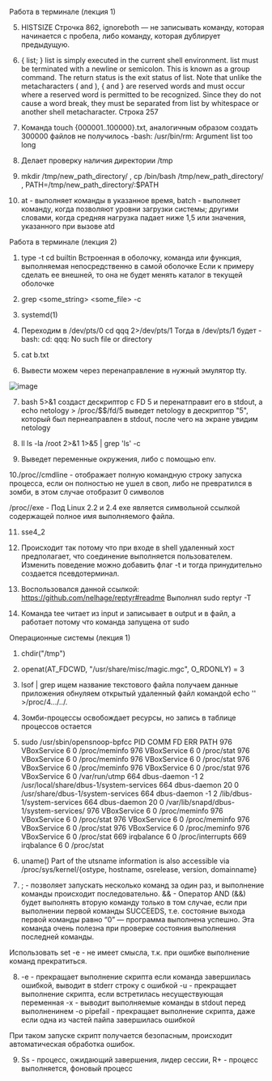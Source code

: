 Работа в терминале (лекция 1)

5. HISTSIZE Строчка 862, ignoreboth — не записывать команду, которая начинается с пробела, либо команду, которая дублирует предыдущую.

6. { list; }
              list is simply executed in the current shell environment.  list must be terminated with  a  newline  or
              semicolon.  This is known as a group command.  The return status is the exit status of list.  Note that
              unlike the metacharacters ( and ), { and } are reserved words and must occur where a reserved  word  is
              permitted  to be recognized.  Since they do not cause a word break, they must be separated from list by
              whitespace or another shell metacharacter.
 Строка 257
 
7. Команда touch {000001..100000}.txt, аналогичным образом создать 300000 файлов не получилось -bash: /usr/bin/rm: Argument list too long

8. Делает проверку наличия директории /tmp

9. mkdir /tmp/new_path_directory/ , cp /bin/bash /tmp/new_path_directory/ , PATH=/tmp/new_path_directory/:$PATH

10. at - выполняет команды в указанное время, batch - выполняет команду, когда позволяют уровни загрузки системы; другими словами, когда средняя нагрузка падает ниже 1,5  или значения, указанного при вызове atd

Работа в терминале (лекция 2)

1. type -t cd
builtin Встроенная в оболочку, команда или функция, выполняемая непосредственно в самой оболочке
Если к примеру сделать ее внешней, то она не будет менять каталог в текущей оболочке

2. grep <some_string> <some_file> -c

3. systemd(1)

4. Переходим в /dev/pts/0
cd qqq 2>/dev/pts/1
Тогда в /dev/pts/1 будет
-bash: cd: qqq: No such file or directory

5. cat <a >b.txt

6. Вывести можем через перенаправление в нужный эмулятор tty.

![image](https://user-images.githubusercontent.com/127683348/229319750-9b99aba4-042a-41e8-a834-5ae6b213f446.png)


7. bash 5>&1 создаст дескриптор c FD 5 и перенатправит его в stdout, а echo netology > /proc/$$/fd/5 выведет netology в дескриптор "5", который был пернеаправлен в stdout, после чего на экране увидим netology

8. ll ls -la /root 2>&1 1>&5 | grep 'ls' -c

9. Выведет переменные окружения, либо с помощью env.

10./proc/<PID>/cmdline - отображает полную командную строку запуска процесса, если он полностью не ушел в своп, либо не превратился в зомби, в этом случае отобразит 0 символов

/proc/<PID>/exe - Под Linux 2.2 и 2.4 exe является символьной ссылкой содержащей полное имя выполняемого файла.

11. sse4_2
  
12. Происходит так потому что при входе в shell удаленный хост предполагает, что соединение выполняется пользователем. Изменить поведение можно добавить флаг -t и тогда принудительно создается псевдотерминал.

13. Воспользовался данной ссылкой: https://github.com/nelhage/reptyr#readme  Выполнял sudo reptyr -T
  
14. Команда tee читает из input и записывает в output и в файл, а работает потому что команда запущена от sudo
  
Операционные системы (лекция 1)
  
1. chdir("/tmp") 
  
2. openat(AT_FDCWD, "/usr/share/misc/magic.mgc", O_RDONLY) = 3
  
3. lsof | grep ищем название текстового файла
получаем данные приложения
обнуляем открытый удаленный файл командой echo '' >/proc/4.../../.
  
4. Зомби-процессы освобождает ресурсы, но запись в таблице процессов остается
  
5. sudo /usr/sbin/opensnoop-bpfcc
PID    COMM               FD ERR PATH
976    VBoxService         6   0 /proc/meminfo
976    VBoxService         6   0 /proc/stat
976    VBoxService         6   0 /proc/meminfo
976    VBoxService         6   0 /proc/stat
976    VBoxService         6   0 /proc/meminfo
976    VBoxService         6   0 /proc/stat
976    VBoxService         6   0 /var/run/utmp
664    dbus-daemon        -1   2 /usr/local/share/dbus-1/system-services
664    dbus-daemon        20   0 /usr/share/dbus-1/system-services
664    dbus-daemon        -1   2 /lib/dbus-1/system-services
664    dbus-daemon        20   0 /var/lib/snapd/dbus-1/system-services/
976    VBoxService         6   0 /proc/meminfo
976    VBoxService         6   0 /proc/stat
976    VBoxService         6   0 /proc/meminfo
976    VBoxService         6   0 /proc/stat
976    VBoxService         6   0 /proc/meminfo
976    VBoxService         6   0 /proc/stat
669    irqbalance          6   0 /proc/interrupts
669    irqbalance          6   0 /proc/stat

6. uname()
Part of the utsname information is also accessible  via  /proc/sys/kernel/{ostype, hostname, osrelease, version, domainname}
  
7. ;  - позволяет запускать несколько команд за один раз, и выполнение команды происходит последовательно.
&& -  Оператор AND (&&) будет выполнять вторую команду только в том случае, если при выполнении первой команды SUCCEEDS, т.е. состояние выхода первой команды равно “0” — программа выполнена успешно. Эта команда очень полезна при проверке состояния выполнения последней команды.

Использовать set -e - не имеет смысла, т.к. при ошибке выполнение команд прекратиться.
  
8. -e - прекращает выполнение скрипта если команда завершилась ошибкой, выводит в stderr строку с ошибкой
-u - прекращает выполнение скрипта, если встретилась несуществующая переменная
-x - выводит выполняемые команды в stdout перед выполненинем
-o pipefail - прекращает выполнение скрипта, даже если одна из частей пайпа завершилась ошибкой

При таком запуске скрипт получается безопасным, происходит автоматическая обработка ошибок.
 
9. Ss - процесс, ожидающий завершения, лидер сессии, R+ - процесс выполняется, фоновый процесс

